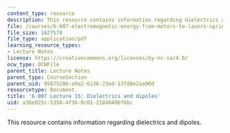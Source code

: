 ```yaml
---
content_type: resource
description: This resource contains information regarding dielectrics and dipoles.
file: /courses/6-007-electromagnetic-energy-from-motors-to-lasers-spring-2011/a36e025c53504f368c0121840496f6bc_MIT6_007S11_lec15.pdf
file_size: 1627570
file_type: application/pdf
learning_resource_types:
- Lecture Notes
license: https://creativecommons.org/licenses/by-nc-sa/4.0/
ocw_type: OCWFile
parent_title: Lecture Notes
parent_type: CourseSection
parent_uid: 95875286-a9a2-6136-23ed-137d8e2aa90d
resourcetype: Document
title: '6.007 Lecture 15: Dielectrics and dipoles'
uid: a36e025c-5350-4f36-8c01-21840496f6bc
---
```

This resource contains information regarding dielectrics and dipoles.